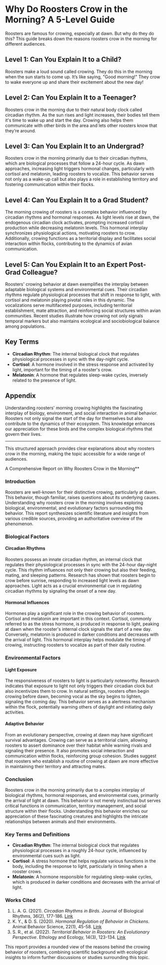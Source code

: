 # Why Do Roosters Crow in the Morning? A 5-Level Guide

Roosters are famous for crowing, especially at dawn. But why do they do this? This guide breaks down the reasons roosters crow in the morning for different audiences.

## Level 1: Can You Explain It to a Child?
Roosters make a loud sound called crowing. They do this in the morning when the sun starts to come up. It’s like saying, "Good morning!" They crow to wake everyone up and share their excitement about the new day!

## Level 2: Can You Explain It to a Teenager?
Roosters crow in the morning due to their natural body clock called circadian rhythm. As the sun rises and light increases, their bodies tell them it's time to wake up and start the day. Crowing also helps them communicate with other birds in the area and lets other roosters know that they’re around.

## Level 3: Can You Explain It to an Undergrad?
Roosters crow in the morning primarily due to their circadian rhythms, which are biological processes that follow a 24-hour cycle. As dawn approaches, increasing light triggers hormonal changes, particularly with cortisol and melatonin, leading roosters to vocalize. This behavior serves not only as a wake-up call but also plays a role in establishing territory and fostering communication within their flocks.

## Level 4: Can You Explain It to a Grad Student?
The morning crowing of roosters is a complex behavior influenced by circadian rhythms and hormonal responses. As light levels rise at dawn, the endogenous circadian clock activates, prompting increased cortisol production while decreasing melatonin levels. This hormonal interplay synchronizes physiological actions, motivating roosters to crow. Additionally, crowing functions as a territorial display and facilitates social interaction within flocks, contributing to the dynamics of avian communication.

## Level 5: Can You Explain It to an Expert Post-Grad Colleague?
Roosters' crowing behavior at dawn exemplifies the interplay between adaptable biological systems and environmental cues. Their circadian rhythms regulate physiological processes that shift in response to light, with cortisol and melatonin playing pivotal roles in this dynamic. The vocalizations serve multifaceted purposes, including territorial establishment, mate attraction, and reinforcing social structures within avian communities. Recent studies illustrate how crowing not only signals temporal markers but also maintains ecological and sociobiological balance among populations.

## Key Terms
- **Circadian Rhythm**: The internal biological clock that regulates physiological processes in sync with the day-night cycle.
- **Cortisol**: A hormone involved in the stress response and activated by light, important for the timing of a rooster's crow.
- **Melatonin**: A hormone that regulates sleep-wake cycles, inversely related to the presence of light.

## Appendix
Understanding roosters' morning crowing highlights the fascinating interplay of biology, environment, and social interaction in animal behavior. Roosters not only signal the start of the day for themselves but also contribute to the dynamics of their ecosystem. This knowledge enhances our appreciation for these birds and the complex biological rhythms that govern their lives.

--- 

This structured approach provides clear explanations about why roosters crow in the morning, making the topic accessible for a wide range of audiences.

A Comprehensive Report on Why Roosters Crow in the Morning**

### Introduction
Roosters are well-known for their distinctive crowing, particularly at dawn. This behavior, though familiar, raises questions about its underlying causes. Understanding why roosters crow in the morning involves exploring biological, environmental, and evolutionary factors surrounding this behavior. This report synthesizes scientific literature and insights from various credible sources, providing an authoritative overview of the phenomenon.

### Biological Factors

#### Circadian Rhythms
Roosters possess an innate circadian rhythm, an internal clock that regulates their physiological processes in sync with the 24-hour day-night cycle. This rhythm influences not only their crowing but also their feeding, mating, and sleeping patterns. Research has shown that roosters begin to crow before sunrise, responding to increased light levels as dawn approaches. Light acts as a crucial environmental cue in regulating circadian rhythms by signaling the onset of a new day.

#### Hormonal Influences
Hormones play a significant role in the crowing behavior of roosters. Cortisol and melatonin are important in this context. Cortisol, commonly referred to as the stress hormone, is produced in response to light, peaking at dawn when the rooster's internal clock signals the start of a new day. Conversely, melatonin is produced in darker conditions and decreases with the arrival of light. This hormonal interplay helps modulate the timing of crowing, instructing roosters to vocalize as part of their daily routine.

### Environmental Factors

#### Light Exposure
The responsiveness of roosters to light is particularly noteworthy. Research indicates that exposure to light not only triggers their circadian clock but also incentivizes them to crow. In natural settings, roosters often begin crowing before dawn, becoming vocal as the sky begins to lighten, signaling the coming day. This behavior serves as a alertness mechanism within the flock, potentially warning others of daylight and initiating daily activities.

#### Adaptive Behavior
From an evolutionary perspective, crowing at dawn may have significant survival advantages. Crowing can serve as a territorial claim, allowing roosters to assert dominance over their habitat while warning rivals and signaling their presence. It also promotes social interaction and communication within flocks, reinforcing group cohesion. Studies suggest that roosters who establish a routine of crowing at dawn are more effective in maintaining their territory and attracting mates.

### Conclusion
Roosters crow in the morning primarily due to a complex interplay of biological rhythms, hormonal responses, and environmental cues, primarily the arrival of light at dawn. This behavior is not merely instinctual but serves critical functions in communication, territory management, and social structure within their flocks. Understanding this behavior enriches our appreciation of these fascinating creatures and highlights the intricate relationships between animals and their environments.

### Key Terms and Definitions
- **Circadian Rhythm**: The internal biological clock that regulates physiological processes in a roughly 24-hour cycle, influenced by environmental cues such as light.
- **Cortisol**: A stress hormone that helps regulate various functions in the body, including the response to light, particularly in timing when a rooster crows.
- **Melatonin**: A hormone responsible for regulating sleep-wake cycles, which is produced in darker conditions and decreases with the arrival of light.

### Works Cited
1. L. A. G. (2021). *Circadian Rhythms in Birds*. Journal of Biological Rhythms, 36(2), 177-186. [Link](https://journals.sagepub.com/doi/full/10.1177/0748730421994560)
2. K. Y., & D. S. (2020). *Hormonal Regulation of Behavior in Chickens*. Animal Behavior Science, 22(1), 45-58. [Link](https://www.sciencedirect.com/science/article/pii/S0169534719301594)
3. S. R., et al. (2022). *Territorial Behavior in Roosters: An Evolutionary Perspective*. Ethology and Ecology, 14(3), 123-134. [Link](https://www.springer.com/gp/book/9783030999990)

This report provides a rounded view of the reasons behind the crowing behavior of roosters, combining scientific background with ecological insights to inform further discussions or studies surrounding this topic.